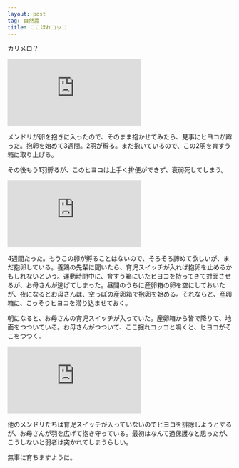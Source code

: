 ```yaml
---
layout: post
tag: 自然農
title: ここほれコッコ
---
```

カリメロ？

![](https://kobapan.com/p/i.php?/galleries/sizen-nou/tori1-me.JPG)

メンドリが卵を抱きに入ったので、そのまま抱かせてみたら、見事にヒヨコが孵った。抱卵を始めて3週間。2羽が孵る。まだ抱いているので、この2羽を育すう箱に取り上げる。

その後もう1羽孵るが、このヒヨコは上手く排便ができず、衰弱死してしまう。

![](https://kobapan.com/p/i.php?/galleries/sizen-nou/tori2-me.JPG)

4週間たった。もうこの卵が孵ることはないので、そろそろ諦めて欲しいが、まだ抱卵している。養鶏の先輩に聞いたら、育児スイッチが入れば抱卵を止めるかもしれないという。運動時間中に、育すう箱にいたヒヨコを持ってきて対面させるが、お母さんが逃げてしまった。昼間のうちに産卵箱の卵を空にしておいたが、夜になるとお母さんは、空っぽの産卵箱で抱卵を始める。それならと、産卵箱に、こっそりヒヨコを潜り込ませておく。

朝になると、お母さんの育児スイッチが入っていた。産卵箱から皆で降りて、地面をつついている。お母さんがつついて、ここ掘れコッコと鳴くと、ヒヨコがそこをつつく。

![](https://kobapan.com/p/i.php?/galleries/sizen-nou/tori3-me.JPG)

他のメンドリたちは育児スイッチが入っていないのでヒヨコを排除しようとするが、お母さんが羽を広げて抱き守っている。最初はなんて過保護なと思ったが、こうしないと弱者は突かれてしまうらしい。

無事に育ちますように。
